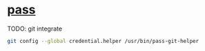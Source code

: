 # [pass](https://wiki.archlinux.org/index.php/Pass)

TODO: git integrate

```sh
git config --global credential.helper /usr/bin/pass-git-helper
```

